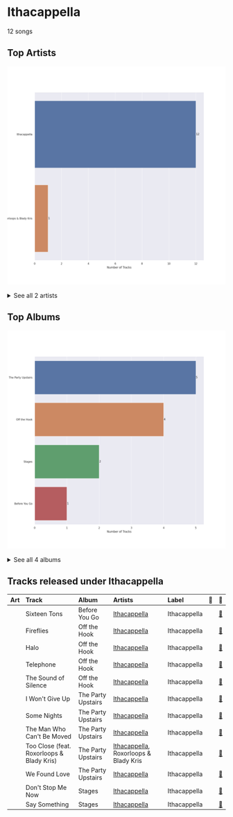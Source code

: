 # Ithacappella

12 songs

## Top Artists

![Bar chart of top 2 artists under Ithacappella](../images/labels/ithacappella/artists.png)


<details>
<summary>See all 2 artists</summary>

|   Number of Tracks | Art                                                                                              | Artist                                     | 🔗                                                           |
|-------------------:|:-------------------------------------------------------------------------------------------------|:-------------------------------------------|:------------------------------------------------------------|
|                 12 | <img src="https://i.scdn.co/image/ab6761610000e5ebd7125855c1ecfb7680363db7" alt="" width="50" /> | [Ithacappella](../artists/ithacappella.md) | [🔗](https://open.spotify.com/artist/5bPTIGQvxRNjr6wl9yyAct) |
|                  1 | <img src="nan" alt="" width="50" />                                                              | Roxorloops & Blady Kris                    | [🔗](https://open.spotify.com/artist/6HRJOlHBoo07WcZdXZAADI) |

</details>


## Top Albums

![Bar chart of top 4 albums in Ithacappella](../images/labels/ithacappella/albums.png)


<details>
<summary>See all 4 albums</summary>

|   Number of Tracks | Art                                                                                              | Album              | 🔗                                                          |
|-------------------:|:-------------------------------------------------------------------------------------------------|:-------------------|:-----------------------------------------------------------|
|                  5 | <img src="https://i.scdn.co/image/ab67616d0000b273bcad2453bb8a140067a4d4e2" alt="" width="50" /> | The Party Upstairs | [🔗](https://open.spotify.com/album/2AIAKP2FxbYNjmwQgAkqZz) |
|                  4 | <img src="https://i.scdn.co/image/ab67616d0000b2733c8896f56a068816ef63165b" alt="" width="50" /> | Off the Hook       | [🔗](https://open.spotify.com/album/1wfYTTpHsGxvIjDwsPLAAC) |
|                  2 | <img src="https://i.scdn.co/image/ab67616d0000b27379b679128839141600389209" alt="" width="50" /> | Stages             | [🔗](https://open.spotify.com/album/3mnYoDcAHKx6uA91f7rtAa) |
|                  1 | <img src="https://i.scdn.co/image/ab67616d0000b2733292818e78cd81fa4ba67fd2" alt="" width="50" /> | Before You Go      | [🔗](https://open.spotify.com/album/00x5MddnbpBoWJWtubLhHH) |

</details>


## Tracks released under Ithacappella

| Art                                                                                              | Track                                     | Album              | Artists                                                             | Label        | 💚   | 🔗                                                          |
|:-------------------------------------------------------------------------------------------------|:------------------------------------------|:-------------------|:--------------------------------------------------------------------|:-------------|:----|:-----------------------------------------------------------|
| <img src="https://i.scdn.co/image/ab67616d0000b2733292818e78cd81fa4ba67fd2" alt="" width="50" /> | Sixteen Tons                              | Before You Go      | [Ithacappella](../artists/ithacappella.md)                          | Ithacappella |     | [🔗](https://open.spotify.com/track/1eBmRgj1SjBwnRYMImzhg5) |
| <img src="https://i.scdn.co/image/ab67616d0000b2733c8896f56a068816ef63165b" alt="" width="50" /> | Fireflies                                 | Off the Hook       | [Ithacappella](../artists/ithacappella.md)                          | Ithacappella |     | [🔗](https://open.spotify.com/track/32Z70Jce3icBWnVZrZHt68) |
| <img src="https://i.scdn.co/image/ab67616d0000b2733c8896f56a068816ef63165b" alt="" width="50" /> | Halo                                      | Off the Hook       | [Ithacappella](../artists/ithacappella.md)                          | Ithacappella |     | [🔗](https://open.spotify.com/track/5qlpHkmxJntPok8hKIPcrY) |
| <img src="https://i.scdn.co/image/ab67616d0000b2733c8896f56a068816ef63165b" alt="" width="50" /> | Telephone                                 | Off the Hook       | [Ithacappella](../artists/ithacappella.md)                          | Ithacappella |     | [🔗](https://open.spotify.com/track/2Be3QDAcqCqaqZLuO64J87) |
| <img src="https://i.scdn.co/image/ab67616d0000b2733c8896f56a068816ef63165b" alt="" width="50" /> | The Sound of Silence                      | Off the Hook       | [Ithacappella](../artists/ithacappella.md)                          | Ithacappella |     | [🔗](https://open.spotify.com/track/4tptZOGxMiwN7jB3mwY9Uq) |
| <img src="https://i.scdn.co/image/ab67616d0000b273bcad2453bb8a140067a4d4e2" alt="" width="50" /> | I Won't Give Up                           | The Party Upstairs | [Ithacappella](../artists/ithacappella.md)                          | Ithacappella |     | [🔗](https://open.spotify.com/track/4fK1ojDf3LYPh4KhNWoQFi) |
| <img src="https://i.scdn.co/image/ab67616d0000b273bcad2453bb8a140067a4d4e2" alt="" width="50" /> | Some Nights                               | The Party Upstairs | [Ithacappella](../artists/ithacappella.md)                          | Ithacappella |     | [🔗](https://open.spotify.com/track/5ys1Y4xf0vaKR8HjonRl21) |
| <img src="https://i.scdn.co/image/ab67616d0000b273bcad2453bb8a140067a4d4e2" alt="" width="50" /> | The Man Who Can't Be Moved                | The Party Upstairs | [Ithacappella](../artists/ithacappella.md)                          | Ithacappella |     | [🔗](https://open.spotify.com/track/6wUSJugAinSVEgJu8S50Ou) |
| <img src="https://i.scdn.co/image/ab67616d0000b273bcad2453bb8a140067a4d4e2" alt="" width="50" /> | Too Close (feat. Roxorloops & Blady Kris) | The Party Upstairs | [Ithacappella](../artists/ithacappella.md), Roxorloops & Blady Kris | Ithacappella |     | [🔗](https://open.spotify.com/track/3mTJZn9RT8dd9cOXLq3Kgj) |
| <img src="https://i.scdn.co/image/ab67616d0000b273bcad2453bb8a140067a4d4e2" alt="" width="50" /> | We Found Love                             | The Party Upstairs | [Ithacappella](../artists/ithacappella.md)                          | Ithacappella |     | [🔗](https://open.spotify.com/track/4p2CmpzQB1PzgCssyQepPg) |
| <img src="https://i.scdn.co/image/ab67616d0000b27379b679128839141600389209" alt="" width="50" /> | Don't Stop Me Now                         | Stages             | [Ithacappella](../artists/ithacappella.md)                          | Ithacappella |     | [🔗](https://open.spotify.com/track/4DBs9w3PojGatSDbT42vS7) |
| <img src="https://i.scdn.co/image/ab67616d0000b27379b679128839141600389209" alt="" width="50" /> | Say Something                             | Stages             | [Ithacappella](../artists/ithacappella.md)                          | Ithacappella |     | [🔗](https://open.spotify.com/track/03ZafJ5f3rfyF9fSB8JkX8) |
